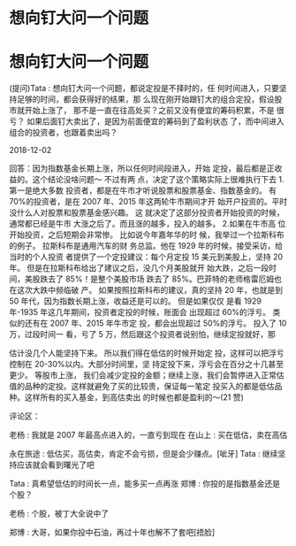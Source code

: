 # 想向钉大问一个问题

# 想向钉大问一个问题

(提问)Tata : 想向钉大问一个问题，都说定投是不择时的，任 何时间进入，只要坚持足够的时间，都会获得好的结果，那 么现在刚开始跟钉大的组合定投，假设股市就开始上涨了， 那不是一直在往高处买？之前又没有便宜的筹码积累，不是 很亏？ 如果后面钉大卖出了，是因为前面便宜的筹码到了盈利状态 了，而中间进入组合的投资者，也跟着卖出吗？

2018-12-02

回答：因为指数基金长期上涨，所以任何时间段进入，开始 定投，最后都是正收益的。这个结论没啥问题～ 不过有两 点，决定了这个策略实际上很难执行下去 1.第一是绝大多数 投资者，都是在牛市才听说股票和股票基金、指数基金的。 有 70%的投资者，是在 2007 年、2015 年这两轮牛市期间才开 始开户投资的。平时没什么人对股票和股票基金感兴趣。 这 就决定了这部分投资者开始投资的时候，通常都已经是牛市 大涨之后了。而且涨的越多，投入的越多。 2.如果在牛市高 位开始投资，之后短期会非常惨。 比如说今年嘉年华的时 候，我举过一个拉斯科布的例子。 拉斯科布是通用汽车的财 务总监。他在 1929 年的时候，接受采访，给当时的个人投资 者提供了一个定投建议：每个月定投 15 美元到美股上，坚持 20 年。 但是在拉斯科布给出了建议之后，没几个月美股就开 始大跌，之后一段时间，美股跌去了 85%！是整个美股市场 跌去了 85%。巴菲特的老师格雷厄姆也在这次大跌中频临破 产。 如果按照拉斯科布的建议，真的坚持 20 年，也就是到 50 年代，因为指数长期上涨，收益还是可以的。 但是如果仅仅 是看 1929 年-1935 年这几年期间，投资者定投的时候，账面会 出现超过 60%的浮亏。 类似的还有在 2007 年、2015 年牛市定 投，都会出现超过 50%的浮亏。 投入了 10 万，过段时间一 看，亏了 5 万，然后跟这个投资者说别怕，继续定投就好，那

估计没几个人能坚持下来。 所以我们得在低估的时候开始定 投，这样可以把浮亏控制在 20-30%以内。大部分时间里，坚 持定投下来，浮亏会在百分之十几甚至更少。 等股市上涨， 我们会减少定投的金额；继续上涨，我们会暂停进入正常估 值的品种的定投。这样就避免了买的比较贵，保证每一笔定 投买入的都是低估品种。这样所有的买入基金，到高估卖出 的时候也都是盈利的～(21 赞)

评论区：

老杨 : 我就是 2007 年最高点进入的，一直亏到现在 在山上 : 买在低估，卖在高估

永在旅途 : 低估买，高估卖，肯定不会亏损，但是会少赚点。[呲牙] Tata : 继续坚持应该就会看到曙光了吧

Tata : 真希望低估的时间长一点，能多买一点再涨 郑博 : 你投的是指数基金还是个股？

老杨 : 个股，被丁大全说中了

郑博 : 大哥，如果你投中石油，再过十年也解不了套吧[捂脸]